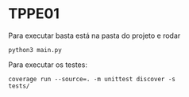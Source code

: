 # TPPE01

Para executar basta está na pasta do projeto e rodar

<code>python3 main.py</code>

Para executar os testes:

<code>coverage run --source=. -m unittest discover -s tests/</code>
